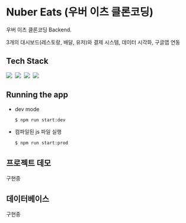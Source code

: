 # Nuber Eats (우버 이츠 클론코딩)

우버 이츠 클론코딩 Backend.

3개의 대시보드(레스토랑, 배달, 유저)와 결제 시스템, 데이터 시각화, 구글맵 연동


## Tech Stack

<p>
  <img src="https://img.shields.io/badge/TypeScript-3178C6?style=flat-square&logo=TypeScript&logoColor=white"/></a>&nbsp
  <img src="https://img.shields.io/badge/NestJS-E0234E?style=flat-square&logo=NestJS&logoColor=white"/></a>&nbsp
  <img src="https://img.shields.io/badge/GraphQL-E10098?style=flat-square&logo=GraphQL&logoColor=white"/></a>&nbsp
  <img src="https://img.shields.io/badge/Jest-C21325?style=flat-square&logo=Jest&logoColor=white"/></a>&nbsp
</p>


## Running the app
* dev mode
  ```bash
  $ npm run start:dev
  ```
* 컴파일된 js 파일 실행
  ```bash
  $ npm run start:prod
  ```
  
## 프로젝트 데모

구현중

## 데이터베이스

구현중
